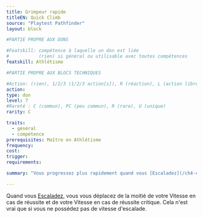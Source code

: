 ```yaml
---
title: Grimpeur rapide
titleEN: Quick Climb
source: "Playtest Pathfinder"
layout: block

#PARTIE PROPRE AUX DONS

#Featskill: compétence à laquelle un don est liée
#           (rien) si général ou utilisable avec toutes compétences
featskill: Athlétisme

#PARTIE PROPRE AUX BLOCS TECHNIQUES

#Action: (rien), 1/2/3 (1/2/3 action[s]), R (réaction), L (action libre)
action:
type: don
level: 7
#Rareté : C (commun), PC (peu commun), R (rare), U (unique)
rarity: C

traits:
  - général
  - compétence
prerequisites: Maître en Athlétisme
frequency:
cost:
trigger:
requirements:

summary: "Vous progressez plus rapidement quand vous [Escaladez](/ch4-compétences/athlétisme.html#escalader)."

---
```


Quand vous [Escaladez](/ch4-compétences/athlétisme.html#escalader), vous vous déplacez de la moitié de votre Vitesse en cas de réussite et de votre Vitesse en cas de réussite critique. Cela n'est vrai que si vous ne possédez pas de vitesse d'escalade.